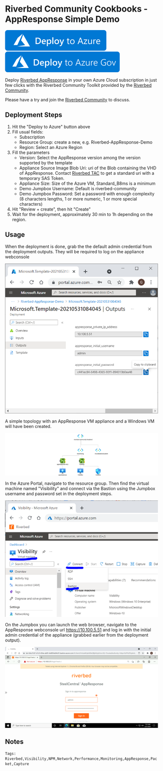 # Riverbed Community Cookbooks - AppResponse Simple Demo

[![Deploy to Azure](https://raw.githubusercontent.com/Azure/azure-quickstart-templates/master/1-CONTRIBUTION-GUIDE/images/deploytoazure.svg?sanitize=true)](https://portal.azure.com/#create/Microsoft.Template/uri/https%3A%2F%2Fraw.githubusercontent.com%2Friverbed%2FRiverbed-Community-Toolkit%2Fmaster%2FAppResponse%2FAzure-Cloud-Cookbooks%2F101-appresponse-simple-demo%2Fazuredeploy.json) [![Deploy to Azure Gov](https://raw.githubusercontent.com/Azure/azure-quickstart-templates/master/1-CONTRIBUTION-GUIDE/images/deploytoazuregov.svg?sanitize=true)](https://portal.azure.us/#create/Microsoft.Template/uri/https%3A%2F%2Fraw.githubusercontent.com%2Friverbed%2FRiverbed-Community-Toolkit%2Fmaster%2FAppResponse%2FAzure-Cloud-Cookbooks%2F101-appresponse-simple-demo%2Fazuredeploy.json)

Deploy [Riverbed AppResponse](https://www.riverbed.com/products/npm/appresponse) in your own Azure Cloud subscription in just few clicks with the Riverbed Community Toolkit provided by the [Riverbed Community](https://community.riverbed.com/).

Please have a try and join the [Riverbed Community](https://community.riverbed.com/) to discuss.

## Deployment Steps

1. Hit the "Deploy to Azure" button above
2. Fill usual fields:
    - Subscription
    - Resource Group: create a new, e.g. Riverbed-AppResponse-Demo
    - Region: Select an Azure Region
3. Fill the parameters
    - Version: Select the AppResponse version among the version supported by the template
    - Appliance Source Image Blob Uri: uri of the Blob containing the VHD of AppResponse. Contact [Riverbed TAC](https://support.riverbed.com) to get a standard uri with a temporary SAS Token.
    - Appliance Size: Size of the Azure VM, Standard_B8ms is a minimum
    - Demo Jumpbox Username: Default is riverbed-community
    - Demo Jumpbox Password: Set a password with enough complexity (8 characters lengths, 1 or more numeric, 1 or more special characters)
4. Hit "Review + create", then hit "Create"
5. Wait for the deployment, approximately 30 min to 1h depending on the region.

## Usage

When the deployment is done, grab the the default admin credential from the deployment outputs. They will be required to log on the appliance webconsole

![Grab outputs](images/appresponse-simple-demo-outputs.png)

A simple topology with an AppResponse VM appliance and a Windows VM will have been created.

![Topology diagram](images/appresponse-simple-demo.svg)

In the Azure Portal, navigate to the resource group. Then find the virtual machine named "Visibility" and connect via the Bastion using the Jumpbox username and password set in the deployment steps.

![Bastion](images/visibility-connect-bastion.png)

On the Jumpbox you can launch the web browser, navigate to the AppResponse webconsole url https://10.100.5.51 and log in with the initial admin credential of the appliance (grabbed earlier from the deployment output).

![AppResponse first login inside Bastion](images/appresponse-simple-demo-bastion-login.png)


## Notes

`Tags: Riverbed,Visibility,NPM,Network,Performance,Monitoring,AppResponse,Packet,Capture`
